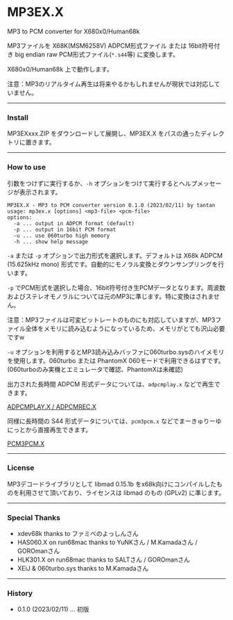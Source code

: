 # MP3EX.X

MP3 to PCM converter for X680x0/Human68k

MP3ファイルを X68K(MSM6258V) ADPCM形式ファイル または 16bit符号付き big endian raw PCM形式ファイル(`*.s44`等) に変換します。

X680x0/Human68k 上で動作します。

注意：MP3のリアルタイム再生は将来やるかもしれませんが現状では対応していません。

---

### Install

MP3EXxxx.ZIP をダウンロードして展開し、MP3EX.X をパスの通ったディレクトリに置きます。

---

### How to use

引数をつけずに実行するか、`-h` オプションをつけて実行するとヘルプメッセージが表示されます。

    MP3EX.X - MP3 to PCM converter version 0.1.0 (2023/02/11) by tantan
    usage: mp3ex.x [options] <mp3-file> <pcm-file>
    options:
      -a ... output in ADPCM format (default)
      -p ... output in 16bit PCM format
      -u ... use 060turbo high memory
      -h ... show help message

`-a` または `-p` オプションで出力形式を選択します。デフォルトは X68k ADPCM (15.625kHz mono) 形式です。自動的にモノラル変換とダウンサンプリングを行います。

`-p` でPCM形式を選択した場合、16bit符号付き生PCMデータとなります。周波数およびステレオモノラルについては元のMP3に準じます。特に変換はされません。

注意：MP3ファイルは可変ビットレートのものにも対応していますが、MP3ファイル全体をメモリに読み込むようになっているため、メモリがとても沢山必要ですw

`-u` オプションを利用するとMP3読み込みバッファに060turbo.sysのハイメモリを使用します。060turbo または PhantomX 060モードで利用できるはずです。(060turboのみ実機とエミュレータで確認、PhantomXは未確認)

出力された長時間 ADPCM 形式データについては、`adpcmplay.x` などで再生できます。

[ADPCMPLAY.X / ADPCMREC.X](https://www.vector.co.jp/soft/x68/art/se014381.html)

同様に長時間の S44 形式データについては、`pcm3pcm.x` などでまーきゅりーゆにっとから直接再生できます。

[PCM3PCM.X](https://www.vector.co.jp/soft/x68/art/se019752.html)

---

### License

MP3デコードライブラリとして libmad 0.15.1b をx68k向けにコンパイルしたものを利用させて頂いており、ライセンスは libmad のもの (GPLv2) に準じます。

---

### Special Thanks

* xdev68k thanks to ファミべのよっしんさん
* HAS060.X on run68mac thanks to YuNKさん / M.Kamadaさん / GOROmanさん
* HLK301.X on run68mac thanks to SALTさん / GOROmanさん
* XEiJ & 060turbo.sys thanks to M.Kamadaさん

---

### History

* 0.1.0 (2023/02/11) ... 初版